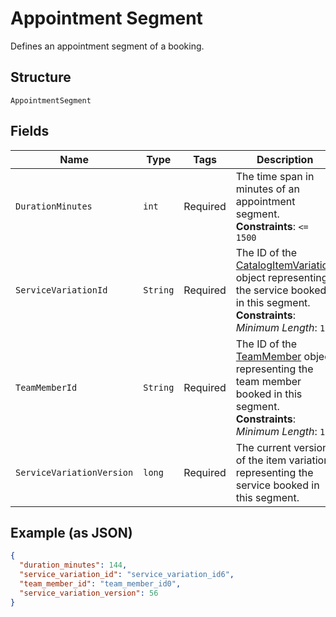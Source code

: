 
# Appointment Segment

Defines an appointment segment of a booking.

## Structure

`AppointmentSegment`

## Fields

| Name | Type | Tags | Description | Getter |
|  --- | --- | --- | --- | --- |
| `DurationMinutes` | `int` | Required | The time span in minutes of an appointment segment.<br>**Constraints**: `<= 1500` | int getDurationMinutes() |
| `ServiceVariationId` | `String` | Required | The ID of the [CatalogItemVariation](#type-CatalogItemVariation) object representing the service booked in this segment.<br>**Constraints**: *Minimum Length*: `1` | String getServiceVariationId() |
| `TeamMemberId` | `String` | Required | The ID of the [TeamMember](#type-TeamMember) object representing the team member booked in this segment.<br>**Constraints**: *Minimum Length*: `1` | String getTeamMemberId() |
| `ServiceVariationVersion` | `long` | Required | The current version of the item variation representing the service booked in this segment. | long getServiceVariationVersion() |

## Example (as JSON)

```json
{
  "duration_minutes": 144,
  "service_variation_id": "service_variation_id6",
  "team_member_id": "team_member_id0",
  "service_variation_version": 56
}
```

